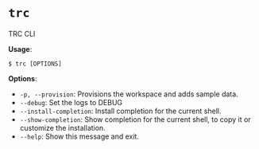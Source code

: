 # `trc`

TRC CLI

**Usage**:

```console
$ trc [OPTIONS]
```

**Options**:

* `-p, --provision`: Provisions the workspace and adds sample data.
* `--debug`: Set the logs to DEBUG
* `--install-completion`: Install completion for the current shell.
* `--show-completion`: Show completion for the current shell, to copy it or customize the installation.
* `--help`: Show this message and exit.
